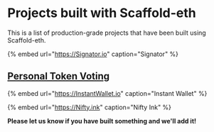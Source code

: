 # Projects built with Scaffold-eth

This is a list of production-grade projects that have been built using Scaffold-eth.

{% embed url="https://Signator.io" caption="Signator" %}

## [Personal Token Voting](personal-token-voting.md)

{% embed url="https://InstantWallet.io" caption="Instant Wallet" %}

{% embed url="https://Nifty.ink" caption="Nifty Ink" %}

**Please let us know if you have built something and we'll add it!**

